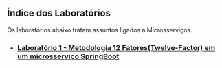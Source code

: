 ﻿## Índice dos Laboratórios

Os laboratórios abaixo tratam assuntos ligados a Microsserviços.

- ### [Laboratório 1 - Metodologia 12 Fatores(Twelve-Factor) em um microsserviço SpringBoot](./laboratorio1)<br/>
